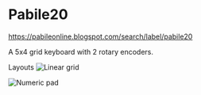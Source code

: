 # Pabile20
https://pabileonline.blogspot.com/search/label/pabile20

A 5x4 grid keyboard with 2 rotary encoders. 

Layouts
![Linear grid](https://github.com/pabile/Pabile20/blob/master/_bak/layout-grid.jpg)

![Numeric pad](https://github.com/pabile/Pabile20/blob/master/_bak/layout-numpad.jpg)
